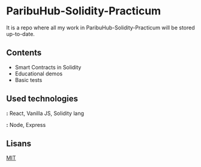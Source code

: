 
# ParibuHub-Solidity-Practicum

It is a repo where all my work in ParibuHub-Solidity-Practicum will be stored up-to-date.


## Contents

- Smart Contracts in Solidity
- Educational demos
- Basic tests

  
## Used technologies

**:** React, Vanilla JS, Solidity lang

**:** Node, Express

  
## Lisans

[MIT](https://choosealicense.com/licenses/mit/)

  